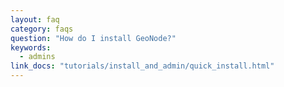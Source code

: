```yaml
---
layout: faq
category: faqs
question: "How do I install GeoNode?"
keywords:
  - admins
link_docs: "tutorials/install_and_admin/quick_install.html"
---
```


